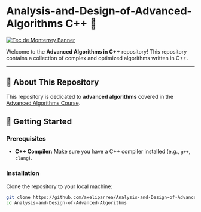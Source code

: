 # Analysis-and-Design-of-Advanced-Algorithms C++ 🚀

[![Tec de Monterrey Banner](https://via.placeholder.com/1000x200.png?text=Advanced+Algorithms+in+C%2B%2B)](https://www.google.com/url?sa=i&url=https%3A%2F%2Funiconexed.org%2Fmember-directory%2Ftecnologico-de-monterrey%2Fattachment%2Ftec-de-monterrey-logo-horizontal-blue%2F&psig=AOvVaw0L2nsbAkTzgqgAKTozPpeI&ust=1731168865833000&source=images&cd=vfe&opi=89978449&ved=0CBQQjRxqFwoTCODt_NuQzYkDFQAAAAAdAAAAABAE)

Welcome to the **Advanced Algorithms in C++** repository! This repository contains a collection of complex and optimized algorithms written in C++.

---

## 📌 About This Repository

This repository is dedicated to **advanced algorithms** covered in the [Advanced Algorithms Course](https://www.google.com/url?sa=i&url=https%3A%2F%2Funiconexed.org%2Fmember-directory%2Ftecnologico-de-monterrey%2Fattachment%2Ftec-de-monterrey-logo-horizontal-blue%2F&psig=AOvVaw0L2nsbAkTzgqgAKTozPpeI&ust=1731168865833000&source=images&cd=vfe&opi=89978449&ved=0CBQQjRxqFwoTCODt_NuQzYkDFQAAAAAdAAAAABAE).

## 🚀 Getting Started

### Prerequisites
- **C++ Compiler:** Make sure you have a C++ compiler installed (e.g., `g++`, `clang`).

### Installation
Clone the repository to your local machine:

```bash
git clone https://github.com/axeliparrea/Analysis-and-Design-of-Advanced-Algorithms.git
cd Analysis-and-Design-of-Advanced-Algorithms
